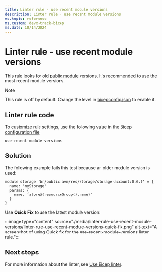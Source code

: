 ```yaml
---
title: Linter rule - use recent module versions
description: Linter rule - use recent module versions
ms.topic: reference
ms.custom: devx-track-bicep
ms.date: 10/14/2024
---
```


# Linter rule - use recent module versions

This rule looks for old [public module](./modules.md#public-module-registry) versions. It's recommended to use the most recent module versions.

> [!NOTE]
> This rule is off by default. Change the level in [bicepconfig.json](./bicep-config-linter.md) to enable it.

## Linter rule code

To customize rule settings, use the following value in the [Bicep configuration file](bicep-config-linter.md):

`use-recent-module-versions`

## Solution

The following example fails this test because an older module version is used:

```bicep
module storage 'br/public:avm/res/storage/storage-account:0.6.0' = {
  name: 'myStorage'
  params: {
    name: 'store${resourceGroup().name}'
  }
}
```

Use **Quick Fix** to use the latest module version:

:::image type="content" source="./media/linter-rule-use-recent-module-versions/linter-rule-use-recent-module-versions-quick-fix.png" alt-text="A screenshot of using Quick fix for the use-recent-module-versions linter rule.":::

## Next steps

For more information about the linter, see [Use Bicep linter](./linter.md).
